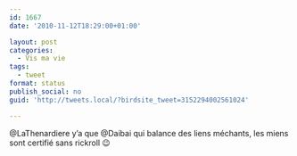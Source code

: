 ```yaml
---
id: 1667
date: '2010-11-12T18:29:00+01:00'

layout: post
categories:
  - Vis ma vie
tags:
  - tweet
format: status
publish_social: no
guid: 'http://tweets.local/?birdsite_tweet=3152294002561024'

---
```


@LaThenardiere y’a que @Daibai qui balance des liens méchants, les miens sont certifié sans rickroll 😉